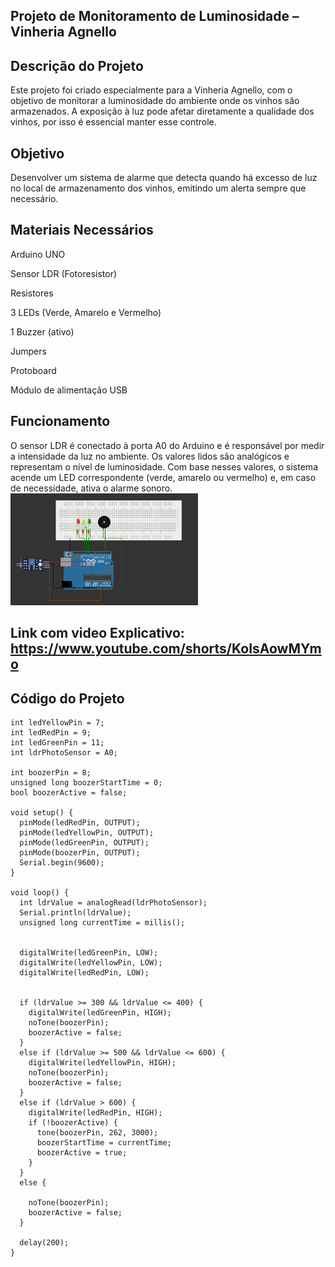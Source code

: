 ## Projeto de Monitoramento de Luminosidade – Vinheria Agnello

## Descrição do Projeto
Este projeto foi criado especialmente para a Vinheria Agnello, com o objetivo de monitorar a luminosidade do ambiente onde os vinhos são armazenados. A exposição à luz pode afetar diretamente a qualidade dos vinhos, por isso é essencial manter esse controle.

## Objetivo
Desenvolver um sistema de alarme que detecta quando há excesso de luz no local de armazenamento dos vinhos, emitindo um alerta sempre que necessário.



## Materiais Necessários
Arduino UNO


Sensor LDR (Fotoresistor)


Resistores


3 LEDs (Verde, Amarelo e Vermelho)


1 Buzzer (ativo)


Jumpers


Protoboard


Módulo de alimentação USB


## Funcionamento
O sensor LDR é conectado à porta A0 do Arduino e é responsável por medir a intensidade da luz no ambiente. Os valores lidos são analógicos e representam o nível de luminosidade. Com base nesses valores, o sistema acende um LED correspondente (verde, amarelo ou vermelho) e, em caso de necessidade, ativa o alarme sonoro.
<img src="imagens/arduino.png" alt="Logo do Projeto" width="300"/>



## Link com video Explicativo: https://www.youtube.com/shorts/KoIsAowMYmo

## Código do Projeto
```
int ledYellowPin = 7;
int ledRedPin = 9;
int ledGreenPin = 11;
int ldrPhotoSensor = A0;

int boozerPin = 8;
unsigned long boozerStartTime = 0;
bool boozerActive = false;

void setup() {
  pinMode(ledRedPin, OUTPUT);
  pinMode(ledYellowPin, OUTPUT);
  pinMode(ledGreenPin, OUTPUT);
  pinMode(boozerPin, OUTPUT);
  Serial.begin(9600);
}

void loop() {
  int ldrValue = analogRead(ldrPhotoSensor);
  Serial.println(ldrValue);
  unsigned long currentTime = millis();

  
  digitalWrite(ledGreenPin, LOW);
  digitalWrite(ledYellowPin, LOW);
  digitalWrite(ledRedPin, LOW);

  
  if (ldrValue >= 300 && ldrValue <= 400) {
    digitalWrite(ledGreenPin, HIGH);
    noTone(boozerPin);
    boozerActive = false;
  } 
  else if (ldrValue >= 500 && ldrValue <= 600) {
    digitalWrite(ledYellowPin, HIGH);
    noTone(boozerPin);
    boozerActive = false;
  } 
  else if (ldrValue > 600) {
    digitalWrite(ledRedPin, HIGH);
    if (!boozerActive) {
      tone(boozerPin, 262, 3000);  
      boozerStartTime = currentTime;
      boozerActive = true;
    }
  } 
  else {
   
    noTone(boozerPin);
    boozerActive = false;
  }

  delay(200);
}
```
